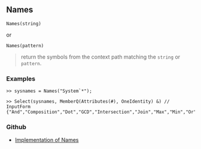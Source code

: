 ## Names

```
Names(string) 
```

or

```
Names(pattern) 
```

> return the symbols from the context path matching the `string` or `pattern`.
 
 
### Examples

```
>> sysnames = Names("System`*"); 
			 
>> Select(sysnames, MemberQ(Attributes(#), OneIdentity) &) // InputForm 
{"And","Composition","Dot","GCD","Intersection","Join","Max","Min","Or","Plus","Power","StringExpression","StringJoin","TensorProduct","Times","Union","Xor"}
```

### Github

* [Implementation of Names](https://github.com/axkr/symja_android_library/blob/master/symja_android_library/matheclipse-core/src/main/java/org/matheclipse/core/builtin/IOFunctions.java#L404) 

